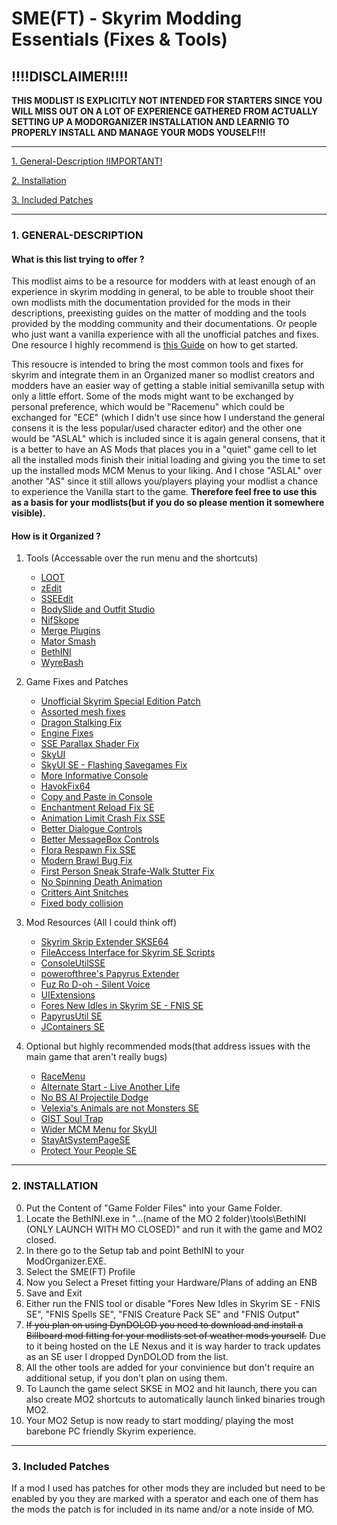 # SME(FT) - Skyrim Modding Essentials (Fixes & Tools)


## !!!!DISCLAIMER!!!!

**THIS MODLIST IS EXPLICITLY NOT INTENDED FOR STARTERS SINCE YOU WILL MISS OUT ON A LOT OF EXPERIENCE GATHERED FROM ACTUALLY
SETTING UP A MODORGANIZER INSTALLATION AND LEARNIG TO PROPERLY INSTALL AND MANAGE YOUR MODS YOUSELF!!!**

---

[1. General-Description !IMPORTANT!](https://github.com/EzioTheDeadPoet/SME-FT-#1-general-description)

[2. Installation ](https://github.com/EzioTheDeadPoet/SME-FT-#2-installation)

[3. Included Patches](https://github.com/EzioTheDeadPoet/SME-FT-/blob/master/README.md#3-included-patches)

---

### 1. GENERAL-DESCRIPTION

#### What is this list trying to offer ?

This modlist aims to be a resource for modders with at least enough of an experience in skyrim modding in general, to be able to 
trouble shoot their own modlists mith the documentation provided for the mods in their descriptions, preexisting guides on the
matter of modding and the tools provided by the modding community and their documentations.
Or people who just want a vanilla experience with all the unofficial patches and fixes.
One resource I highly recommend is [this Guide](https://www.reddit.com/r/skyrimmods/wiki/begin2) on how to get started.

This resoucre is intended to bring the most common tools and fixes for skyrim and integrate them in an Organized maner so modlist creators
and modders have an easier way of getting a stable initial semivanilla setup with only a little effort.
Some of the mods might want to be exchanged by personal preference, which would be "Racemenu" which could be 
exchanged for "ECE" (which I didn't use since how I understand the general consens it is the less popular/used character editor)
and the other one would be "ASLAL" which is included since it is again general consens, that it
is a better to have an AS Mods that places you in a "quiet" game cell to let all the installed mods finish their 
initial loading and giving you the time to set up the installed mods MCM Menus to your liking. 
And I chose "ASLAL" over another "AS" since it still allows you/players playing your modlist
a chance to experience the Vanilla start to the game.
**Therefore feel free to use this as a basis for your modlists(but if you do so please mention it somewhere visible).**

#### How is it Organized ? 

   1. Tools (Accessable over the run menu and the shortcuts)
      - [LOOT](https://github.com/loot/loot)
      - [zEdit](https://github.com/z-edit/zedit)
      - [SSEEdit](http://nexusmods.com/skyrimspecialedition/mods/164)
      - [BodySlide and Outfit Studio](http://nexusmods.com/skyrimspecialedition/mods/201)
      - [NifSkope](https://github.com/niftools/nifskope)
      - [Merge Plugins](http://nexusmods.com/skyrim/mods/69905)
      - [Mator Smash](http://nexusmods.com/skyrim/mods/90987)
      - [BethINI](http://nexusmods.com/skyrimspecialedition/mods/4875)
      - [WyreBash](https://www.nexusmods.com/skyrimspecialedition/mods/6837)
      
   2. Game Fixes and Patches
      - [Unofficial Skyrim Special Edition Patch](http://nexusmods.com/skyrimspecialedition/mods/266)
      - [Assorted mesh fixes](http://nexusmods.com/skyrimspecialedition/mods/32117)
      - [Dragon Stalking Fix](http://nexusmods.com/skyrimspecialedition/mods/14060)
      - [Engine Fixes](http://nexusmods.com/skyrimspecialedition/mods/17230)
      - [SSE Parallax Shader Fix](http://nexusmods.com/skyrimspecialedition/mods/31963)
      - [SkyUI](http://nexusmods.com/skyrimspecialedition/mods/12604)
      - [SkyUI SE - Flashing Savegames Fix](http://nexusmods.com/skyrimspecialedition/mods/20406)
      - [More Informative Console](http://nexusmods.com/skyrimspecialedition/mods/19250)
      - [HavokFix64](http://nexusmods.com/skyrimspecialedition/mods/18160)
      - [Copy and Paste in Console](http://nexusmods.com/skyrimspecialedition/mods/30928)
      - [Enchantment Reload Fix SE](http://nexusmods.com/skyrimspecialedition/mods/21055)
      - [Animation Limit Crash Fix SSE](https://www.nexusmods.com/skyrimspecialedition/mods/31146)
      - [Better Dialogue Controls](http://nexusmods.com/skyrimspecialedition/mods/1429)
      - [Better MessageBox Controls](http://www.nexusmods.com/skyrimspecialedition/users/3238634)
      - [Flora Respawn Fix SSE](http://nexusmods.com/skyrimspecialedition/mods/13186)
      - [Modern Brawl Bug Fix](http://nexusmods.com/skyrimspecialedition/mods/1473)
      - [First Person Sneak Strafe-Walk Stutter Fix](http://nexusmods.com/skyrimspecialedition/mods/31165)
      - [No Spinning Death Animation](http://nexusmods.com/skyrimspecialedition/mods/1432)
      - [Critters Aint Snitches](http://nexusmods.com/skyrimspecialedition/mods/15134)
      - [Fixed body collision](http://nexusmods.com/skyrimspecialedition/mods/10849)
           
   3. Mod Resources (All I could think off)
      - [Skyrim Skrip Extender SKSE64](https://skse.silverlock.org/beta/skse64_2_00_17.7z)
      - [FileAccess Interface for Skyrim SE Scripts](http://nexusmods.com/skyrimspecialedition/mods/13956)
      - [ConsoleUtilSSE](http://nexusmods.com/skyrimspecialedition/mods/24858)
      - [powerofthree's Papyrus Extender](https://www.nexusmods.com/skyrimspecialedition/mods/22854)
      - [Fuz Ro D-oh - Silent Voice](https://www.nexusmods.com/skyrimspecialedition/mods/15109)
      - [UIExtensions](http://nexusmods.com/skyrimspecialedition/mods/17561)
      - [Fores New Idles in Skyrim SE - FNIS SE](https://www.nexusmods.com/skyrimspecialedition/mods/3038)
      - [PapyrusUtil SE](http://nexusmods.com/skyrimspecialedition/mods/13048)
      - [JContainers SE](http://nexusmods.com/skyrimspecialedition/mods/16495)
      
   4. Optional but highly recommended mods(that address issues with the main game that aren't really bugs)
      - [RaceMenu](http://nexusmods.com/skyrimspecialedition/mods/19080)
      - [Alternate Start - Live Another Life](http://nexusmods.com/skyrimspecialedition/mods/272)
      - [No BS AI Projectile Dodge](http://nexusmods.com/skyrimspecialedition/mods/1763)
      - [Velexia's Animals are not Monsters SE](http://nexusmods.com/skyrimspecialedition/mods/32133)
      - [GIST Soul Trap](http://nexusmods.com/skyrimspecialedition/mods/15755)
      - [Wider MCM Menu for SkyUI](https://www.nexusmods.com/skyrimspecialedition/mods/22825)
      - [StayAtSystemPageSE](http://nexusmods.com/skyrimspecialedition/mods/19832)
      - [Protect Your People SE](http://nexusmods.com/skyrimspecialedition/mods/10297)

---

### 2. INSTALLATION

0. Put the Content of "Game Folder Files" into your Game Folder.
1. Locate the BethINI.exe in "...\(name of the MO 2 folder)\tools\BethINI (ONLY LAUNCH WITH MO CLOSED)" and run it with the game and MO2 closed.
2. In there go to the Setup tab and point BethINI to your ModOrganizer.EXE.
3. Select the SME(FT) Profile
4. Now you Select a Preset fitting your Hardware/Plans of adding an ENB
5. Save and Exit
6. Either run the FNIS tool or disable "Fores New Idles in Skyrim SE - FNIS SE", "FNIS Spells SE", "FNIS Creature Pack SE" and "FNIS Output"  
7.  ~~If you plan on using DynDOLOD you need to download and install a Billboard mod fitting for your modlists set of weather mods yourself.~~ Due to it being hosted on the LE Nexus and it is way harder to track updates as an SE user I dropped DynDOLOD from the list.
8. All the other tools are added for your convinience but don't require an additional setup, if you don't plan on using them.
9. To Launch the game select SKSE in MO2 and hit launch, there you can also create MO2 shortcuts to automatically launch linked binaries trough MO2.
10. Your MO2 Setup is now ready to start modding/ playing the most barebone PC friendly Skyrim experience.

---

### 3. Included Patches

If a mod I used has patches for other mods they are included but need to be enabled by you they are marked with a sperator 
and each one of them has the mods the patch is for included in its name and/or a note inside of MO.
